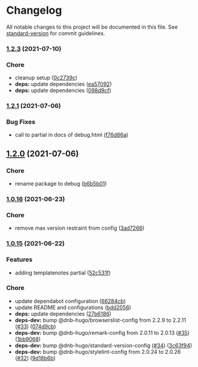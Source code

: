 # Changelog

All notable changes to this project will be documented in this file. See [standard-version](https://github.com/conventional-changelog/standard-version) for commit guidelines.

### [1.2.3](https://github.com/dnb-hugo/debug/compare/v1.2.2...v1.2.3) (2021-07-10)


### Chore

* cleanup setup ([0c2739c](https://github.com/dnb-hugo/debug/commit/0c2739c33051f196fc919f8ac1799da60864e8c8))
* **deps:** update dependencies ([ea57092](https://github.com/dnb-hugo/debug/commit/ea57092ad7ab9e5e9e41867ca9e8fa89c9fbaedb))
* **deps:** update dependencies ([098d9cf](https://github.com/dnb-hugo/debug/commit/098d9cff20346cae21e5b95c700a05219c1ef60f))

### [1.2.1](https://github.com/dnb-hugo/debug/compare/v1.2.0...v1.2.1) (2021-07-06)


### Bug Fixes

* call to partial in docs of debug.html ([f76d86a](https://github.com/dnb-hugo/debug/commit/f76d86af3e52cb30a41dd127d2cd45a90efe6784))

## [1.2.0](https://github.com/dnb-hugo/debug/compare/v1.0.16...v1.2.0) (2021-07-06)


### Chore

* rename package to debug ([b6b5b01](https://github.com/dnb-hugo/debug/commit/b6b5b013692de8bf98f572c57f0795bd98d96c6c))

### [1.0.16](https://github.com/dnb-hugo/debugprint/compare/v1.0.15...v1.0.16) (2021-06-23)


### Chore

* remove max version restraint from config ([3ad7266](https://github.com/dnb-hugo/debugprint/commit/3ad726634be3b93765d827e2be67fdd91e5bff74))

### [1.0.15](https://github.com/dnb-hugo/debugprint/compare/v1.0.14...v1.0.15) (2021-06-22)


### Features

* adding templatenotes partial ([52c531f](https://github.com/dnb-hugo/debugprint/commit/52c531f824006892e327384efbaa6209879bdad9))


### Chore

* update dependabot configuration ([66284cb](https://github.com/dnb-hugo/debugprint/commit/66284cb1dfc685afb91679a7ba80699adcc68fe8))
* update README and configurations ([bdd2056](https://github.com/dnb-hugo/debugprint/commit/bdd2056b605cab635d19a0881f37330fae803da5))
* **deps:** update dependencies ([27b6186](https://github.com/dnb-hugo/debugprint/commit/27b6186037cf895832410328067f597d2a7e3849))
* **deps-dev:** bump @dnb-hugo/browserslist-config from 2.2.9 to 2.2.11 ([#33](https://github.com/dnb-hugo/debugprint/issues/33)) ([074d9cb](https://github.com/dnb-hugo/debugprint/commit/074d9cb4408502242cfebdeb7f1a5cf10992a87a))
* **deps-dev:** bump @dnb-hugo/remark-config from 2.0.11 to 2.0.13 ([#35](https://github.com/dnb-hugo/debugprint/issues/35)) ([1bb9068](https://github.com/dnb-hugo/debugprint/commit/1bb9068969c2bc7afe24de99c96d0f7abb5e36bc))
* **deps-dev:** bump @dnb-hugo/standard-version-config ([#34](https://github.com/dnb-hugo/debugprint/issues/34)) ([3c63f94](https://github.com/dnb-hugo/debugprint/commit/3c63f94f0987e7fc3fbe8f59dccf592829d86394))
* **deps-dev:** bump @dnb-hugo/stylelint-config from 2.0.24 to 2.0.26 ([#32](https://github.com/dnb-hugo/debugprint/issues/32)) ([9d18b6b](https://github.com/dnb-hugo/debugprint/commit/9d18b6bd415ecc4154ac33c79f962650f3845397))
